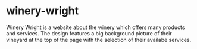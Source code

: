 # winery-wright
Winery Wright is a website about the winery which offers many products and services. The design features a big background picture of their vineyard at the top of the page with the selection of their availabe services.
